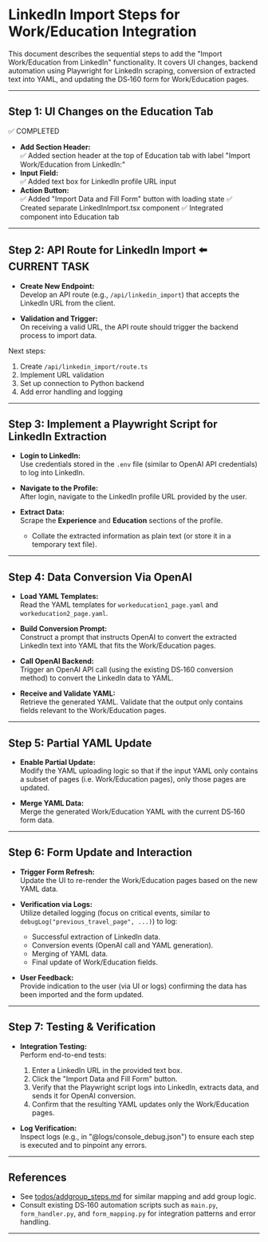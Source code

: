 # LinkedIn Import Steps for Work/Education Integration

This document describes the sequential steps to add the "Import Work/Education from LinkedIn" functionality. It covers UI changes, backend automation using Playwright for LinkedIn scraping, conversion of extracted text into YAML, and updating the DS‑160 form for Work/Education pages.

---

## Step 1: UI Changes on the Education Tab

✅ COMPLETED
- **Add Section Header:**  
✅ Added section header at the top of Education tab with label "Import Work/Education from LinkedIn:"
- **Input Field:**  
✅ Added text box for LinkedIn profile URL input
- **Action Button:**  
✅ Added "Import Data and Fill Form" button with loading state
✅ Created separate LinkedInImport.tsx component
✅ Integrated component into Education tab

---

## Step 2: API Route for LinkedIn Import ⬅️ CURRENT TASK

- **Create New Endpoint:**  
  Develop an API route (e.g., `/api/linkedin_import`) that accepts the LinkedIn URL from the client.

- **Validation and Trigger:**  
  On receiving a valid URL, the API route should trigger the backend process to import data.

Next steps:
1. Create `/api/linkedin_import/route.ts`
2. Implement URL validation
3. Set up connection to Python backend
4. Add error handling and logging

---

## Step 3: Implement a Playwright Script for LinkedIn Extraction

- **Login to LinkedIn:**  
  Use credentials stored in the `.env` file (similar to OpenAI API credentials) to log into LinkedIn.

- **Navigate to the Profile:**  
  After login, navigate to the LinkedIn profile URL provided by the user.

- **Extract Data:**  
  Scrape the **Experience** and **Education** sections of the profile.  
  - Collate the extracted information as plain text (or store it in a temporary text file).

---

## Step 4: Data Conversion Via OpenAI

- **Load YAML Templates:**  
  Read the YAML templates for `workeducation1_page.yaml` and `workeducation2_page.yaml`.

- **Build Conversion Prompt:**  
  Construct a prompt that instructs OpenAI to convert the extracted LinkedIn text into YAML that fits the Work/Education pages.

- **Call OpenAI Backend:**  
  Trigger an OpenAI API call (using the existing DS‑160 conversion method) to convert the LinkedIn data to YAML.

- **Receive and Validate YAML:**  
  Retrieve the generated YAML. Validate that the output only contains fields relevant to the Work/Education pages.

---

## Step 5: Partial YAML Update

- **Enable Partial Update:**  
  Modify the YAML uploading logic so that if the input YAML only contains a subset of pages (i.e. Work/Education pages), only those pages are updated.

- **Merge YAML Data:**  
  Merge the generated Work/Education YAML with the current DS‑160 form data.

---

## Step 6: Form Update and Interaction

- **Trigger Form Refresh:**  
  Update the UI to re-render the Work/Education pages based on the new YAML data.

- **Verification via Logs:**  
  Utilize detailed logging (focus on critical events, similar to `debugLog("previous_travel_page", ...)`) to log:
  - Successful extraction of LinkedIn data.
  - Conversion events (OpenAI call and YAML generation).
  - Merging of YAML data.
  - Final update of Work/Education fields.

- **User Feedback:**  
  Provide indication to the user (via UI or logs) confirming the data has been imported and the form updated.

---

## Step 7: Testing & Verification

- **Integration Testing:**  
  Perform end-to-end tests:
  1. Enter a LinkedIn URL in the provided text box.
  2. Click the "Import Data and Fill Form" button.
  3. Verify that the Playwright script logs into LinkedIn, extracts data, and sends it for OpenAI conversion.
  4. Confirm that the resulting YAML updates only the Work/Education pages.
  
- **Log Verification:**  
  Inspect logs (e.g., in "@logs/console_debug.json") to ensure each step is executed and to pinpoint any errors.

---

## References

- See [todos/addgroup_steps.md](./addgroup_steps.md) for similar mapping and add group logic.
- Consult existing DS‑160 automation scripts such as `main.py`, `form_handler.py`, and `form_mapping.py` for integration patterns and error handling.

--- 